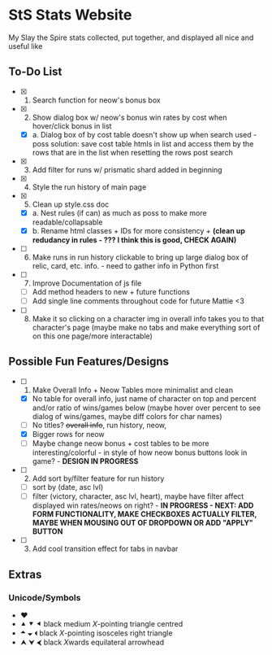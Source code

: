 # StS Stats Website
My Slay the Spire stats collected, put together, and displayed all nice and useful like


## To-Do List

- [x] 1. Search function for neow's bonus box
- [x] 2. Show dialog box w/ neow's bonus win rates by cost when hover/click bonus in list
  - [x] a. Dialog box of by cost table doesn't show up when search used - poss solution: save cost table
           htmls in list and access them by the rows that are in the list when resetting the rows post search
- [x] 3. Add filter for runs w/ prismatic shard added in beginning
- [x] 4. Style the run history of main page
- [x] 5. Clean up style.css doc
  - [x] a. Nest rules (if can) as much as poss to make more readable/collapsable
  - [x] b. Rename html classes + IDs for more consistency + **(clean up redudancy in rules - ??? I think this is good, CHECK AGAIN)**
- [ ] 6. Make runs in run history clickable to bring up large dialog box of relic, card, etc. info. - need to gather info in Python first
- [ ] 7. Improve Documentation of js file
  - [ ] Add method headers to new + future functions
  - [ ] Add single line comments throughout code for future Mattie <3
- [ ] 8. Make it so clicking on a character img in overall info takes you to that character's page (maybe make no tabs and make everything sort of on this one page/more interactable)

## Possible Fun Features/Designs
- [ ] 1. Make Overall Info + Neow Tables more minimalist and clean
  - [x] No table for overall info, just name of character on top and     percent and/or ratio of wins/games below (maybe hover over percent to see dialog of wins/games, maybe diff colors for char names)
  - [ ] No titles? ~~overall info~~, run history, neow, 
  - [x] Bigger rows for neow
  - [ ] Maybe change neow bonus + cost tables to be more interesting/colorful - in style of how neow bonus buttons look in game? - **DESIGN IN PROGRESS**
- [ ] 2. Add sort by/filter feature for run history
  - [ ] sort by (date, asc lvl)
  - [ ] filter (victory, character, asc lvl, heart), maybe have filter affect displayed win rates/neows on right? - **IN PROGRESS - NEXT: ADD FORM FUNCTIONALITY, MAKE CHECKBOXES ACTUALLY FILTER, MAYBE WHEN MOUSING OUT OF DROPDOWN OR ADD "APPLY" BUTTON**
- [ ] 3. Add cool transition effect for tabs in navbar


## Extras
### Unicode/Symbols
- ❤
- ⯅ ⯆ ⯇ black medium *X*-pointing triangle centred
- 🞁 🞃 🞀 black *X*-pointing isosceles right triangle
- ⮝ ⮟ ⮜ black *X*wards equilateral arrowhead
